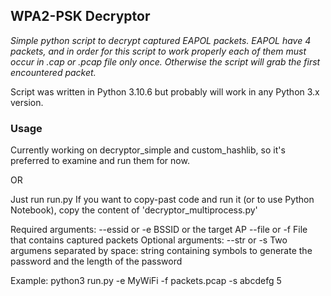 ## WPA2-PSK Decryptor
*Simple python script to decrypt captured EAPOL packets.
EAPOL have 4 packets, and in order for this script to work properly each of them must occur in .cap or .pcap file only once. Otherwise the script will grab the first encountered packet.*

Script was written in Python 3.10.6 but probably will work in any Python 3.x version.

### Usage
Currently working on decryptor_simple and custom_hashlib, so it's preferred to examine and run them for now.  

OR

Just run run.py
If you want to copy-past code and run it (or to use Python Notebook), copy the content of 'decryptor_multiprocess.py'

Required arguments:
--essid or -e   BSSID or the target AP
--file or -f    File that contains captured packets
Optional arguments:
--str or -s     Two argumens separated by space: string containing symbols to generate the password and the length of the password

Example: python3 run.py -e MyWiFi -f packets.pcap -s abcdefg 5

